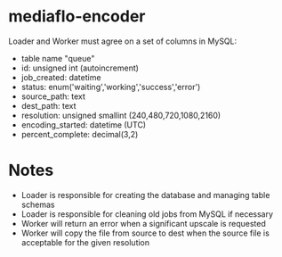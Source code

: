 # mediaflo-encoder

Loader and Worker must agree on a set of columns in MySQL:

* table name "queue"
* id: unsigned int (autoincrement)
* job_created: datetime
* status: enum('waiting','working','success','error')
* source_path: text
* dest_path: text
* resolution: unsigned smallint (240,480,720,1080,2160)
* encoding_started: datetime (UTC)
* percent_complete: decimal(3,2)

# Notes
* Loader is responsible for creating the database and managing table schemas
* Loader is responsible for cleaning old jobs from MySQL if necessary
* Worker will return an error when a significant upscale is requested
* Worker will copy the file from source to dest when the source file is acceptable for the given resolution

